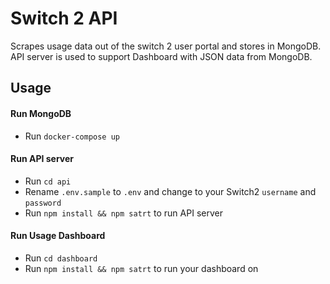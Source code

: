 # Switch 2 API

Scrapes usage data out of the switch 2 user portal and stores in MongoDB. 
API server is used to support Dashboard with JSON data from MongoDB.

## Usage

#### Run MongoDB
- Run `docker-compose up`

#### Run API server
- Run `cd api`
- Rename `.env.sample` to `.env` and change to your Switch2 `username` and `password`
- Run `npm install && npm satrt` to run API server

#### Run Usage Dashboard
- Run `cd dashboard`
- Run `npm install && npm satrt` to run your dashboard on 